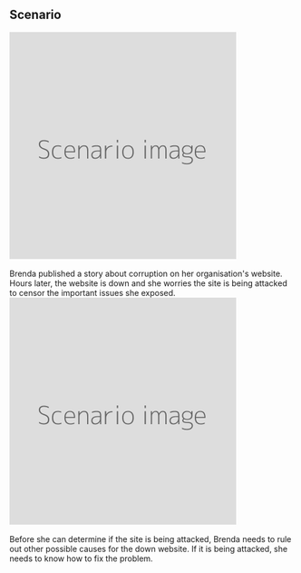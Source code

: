 ## Scenario
![](scenario.png)

Brenda published a story about corruption on her organisation's website. Hours later, the website is down and she worries the site is being attacked to censor the important issues she exposed.
<br>
![](scenario.png)

Before she can determine if the site is being attacked, Brenda needs to rule out other possible causes for the down website. If it is being attacked, she needs to know how to fix the problem.
